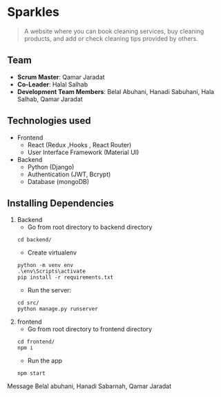 # Sparkles
> A website where you can book cleaning services, buy cleaning products, and add or check cleaning tips provided by others.
## Team
- **Scrum Master**: Qamar Jaradat
- **Co-Leader**: Halal Salhab
- **Development Team Members**: Belal Abuhani, Hanadi Sabuhani, Hala Salhab, Qamar Jaradat
## Technologies used
- Frontend
  - React (Redux ,Hooks , React Router)
  - User Interface Framework (Material UI)
- Backend
  - Python (Django)
  - Authentication (JWT, Bcrypt)
  - Database (mongoDB)
## Installing Dependencies
1. Backend
   - Go from root directory to backend directory
    ```
    cd backend/
    ```
   - Create virtualenv
   ```
   python -m venv env
   .\env\Scripts\activate
   pip install -r requirements.txt
   ```
   - Run the server:
    ```
    cd src/
    python manage.py runserver
    ```
2. frontend
   - Go from root directory to frontend directory
   ```
   cd frontend/
   npm i
   ```
   - Run the app
   ```
   npm start
   ```







Message Belal abuhani, Hanadi Sabarnah, Qamar Jaradat















